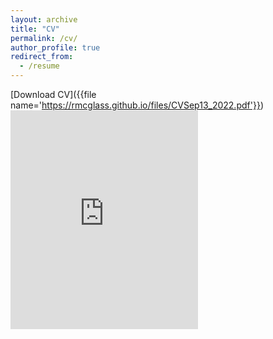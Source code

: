 ```yaml
---
layout: archive
title: "CV"
permalink: /cv/
author_profile: true
redirect_from:
  - /resume
---
```


[Download CV]({{file name='https://rmcglass.github.io/files/CVSep13_2022.pdf'}})
<embed src="https://rmcglass.github.io/files/CVSep13_2022.pdf" type="application/pdf" height="350"/>
